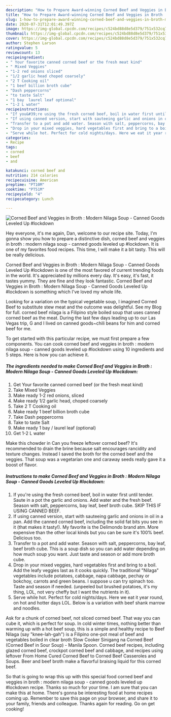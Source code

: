 ```yaml
---
description: "How to Prepare Award-winning Corned Beef and Veggies in Broth : Modern Nilaga Soup - Canned Goods Leveled Up #lockdown"
title: "How to Prepare Award-winning Corned Beef and Veggies in Broth : Modern Nilaga Soup - Canned Goods Leveled Up #lockdown"
slug: 1-how-to-prepare-award-winning-corned-beef-and-veggies-in-broth-modern-nilaga-soup-canned-goods-leveled-up-lockdown
date: 2020-07-31T12:01:49.397Z
image: https://img-global.cpcdn.com/recipes/c524bd88d8e5d379/751x532cq70/corned-beef-and-veggies-in-broth-modern-nilaga-soup-canned-goods-leveled-up-lockdown-recipe-main-photo.jpg
thumbnail: https://img-global.cpcdn.com/recipes/c524bd88d8e5d379/751x532cq70/corned-beef-and-veggies-in-broth-modern-nilaga-soup-canned-goods-leveled-up-lockdown-recipe-main-photo.jpg
cover: https://img-global.cpcdn.com/recipes/c524bd88d8e5d379/751x532cq70/corned-beef-and-veggies-in-broth-modern-nilaga-soup-canned-goods-leveled-up-lockdown-recipe-main-photo.jpg
author: Stephen Larson
ratingvalue: 5
reviewcount: 13
recipeingredient:
- " Your favorite canned corned beef or the fresh meat kind"
- " Mixed Veggies"
- "1-2 red onions sliced"
- "1/2 garlic head choped coarsely"
- "2 T Cooking oil"
- "1 beef billion broth cube"
- "Dash peppercorns"
- "to taste Salt"
- "1 bay  laurel leaf optional"
- "1-2 L water"
recipeinstructions:
- "If you&#39;re using the fresh corned beef, boil in water first until tender. Saute in a pot the garlic and onions. Add water and the fresh beef. Season with salt, peppercorns, bay leaf, beef broth cube. SKIP THIS IF USING CANNED BEEF."
- "If using canned version, start with sauteeing garlic and onions in oil in a pan. Add the canned corned beef, including the solid fat bits you see in it (that makes it tasty!). My favorite is the Delimondo brand atm. More expensive than the other local kinds but you can be sure it&#39;s 100% beef. Delicious too."
- "Transfer to a pot and add water. Season with salt, peppercorns, bay leaf, beef broth cube. This is a soup dish so you can add water depending on how much soup you want. Just taste and season or add more broth cube."
- "Drop in your mixed veggies, hard vegetables first and bring to a boil. Add the leafy veggies last as it cooks quickly. The traditional &#34;Nilaga&#34; vegetables include potatoes, cabbage, napa cabbage, pechay or bokchoy, carrots and green beans. I suppose u can try spinach too. Taste and season if needed. (unpeeled but brushed potatoes, it&#39;s my thing, LOL, not very cheffy but I want the nutrients in it)."
- "Serve while hot. Perfect for cold nights/days. Here we eat it year round, on hot and hotter days LOL. Below is a variation with beef shank marrow and noodles."
categories:
- Recipe
tags:
- corned
- beef
- and

katakunci: corned beef and 
nutrition: 214 calories
recipecuisine: American
preptime: "PT10M"
cooktime: "PT51M"
recipeyield: "4"
recipecategory: Lunch

---
```



![Corned Beef and Veggies in Broth : Modern Nilaga Soup - Canned Goods Leveled Up #lockdown](https://img-global.cpcdn.com/recipes/c524bd88d8e5d379/751x532cq70/corned-beef-and-veggies-in-broth-modern-nilaga-soup-canned-goods-leveled-up-lockdown-recipe-main-photo.jpg)

Hey everyone, it's me again, Dan, welcome to our recipe site. Today, I'm gonna show you how to prepare a distinctive dish, corned beef and veggies in broth : modern nilaga soup - canned goods leveled up #lockdown. It is one of my favorites food recipes. This time, I will make it a bit tasty. This will be really delicious.

Corned Beef and Veggies in Broth : Modern Nilaga Soup - Canned Goods Leveled Up #lockdown is one of the most favored of current trending foods in the world. It's appreciated by millions every day. It's easy, it's fast, it tastes yummy. They are fine and they look fantastic. Corned Beef and Veggies in Broth : Modern Nilaga Soup - Canned Goods Leveled Up #lockdown is something which I've loved my whole life.

Looking for a variation on the typical vegetable soup, I imagined Corned Beef to substitute stew meat and the outcome was delightful. See my Blog for full. corned beef nilaga is a Filipino style boiled soup that uses canned corned beef as the meat. During the last few days leading up to our Las Vegas trip, G and I lived on canned goods~chili beans for him and corned beef for me.


To get started with this particular recipe, we must first prepare a few components. You can cook corned beef and veggies in broth : modern nilaga soup - canned goods leveled up #lockdown using 10 ingredients and 5 steps. Here is how you can achieve it.

<!--inarticleads1-->

##### The ingredients needed to make Corned Beef and Veggies in Broth : Modern Nilaga Soup - Canned Goods Leveled Up #lockdown:

1. Get  Your favorite canned corned beef (or the fresh meat kind)
1. Take  Mixed Veggies
1. Make ready 1-2 red onions, sliced
1. Make ready 1/2 garlic head, choped coarsely
1. Take 2 T Cooking oil
1. Make ready 1 beef billion broth cube
1. Take Dash peppercorns
1. Take to taste Salt
1. Make ready 1 bay / laurel leaf (optional)
1. Get 1-2 L water


Make this chowder in Can you freeze leftover corned beef? It&#39;s recommended to drain the brine because salt encourages rancidity and texture changes. Instead I saved the broth for the corned beef and the veggies. That soup was a vegetarian one and caraway seeds really gave it a boost of flavor. 

<!--inarticleads2-->

##### Instructions to make Corned Beef and Veggies in Broth : Modern Nilaga Soup - Canned Goods Leveled Up #lockdown:

1. If you&#39;re using the fresh corned beef, boil in water first until tender. Saute in a pot the garlic and onions. Add water and the fresh beef. Season with salt, peppercorns, bay leaf, beef broth cube. SKIP THIS IF USING CANNED BEEF.
1. If using canned version, start with sauteeing garlic and onions in oil in a pan. Add the canned corned beef, including the solid fat bits you see in it (that makes it tasty!). My favorite is the Delimondo brand atm. More expensive than the other local kinds but you can be sure it&#39;s 100% beef. Delicious too.
1. Transfer to a pot and add water. Season with salt, peppercorns, bay leaf, beef broth cube. This is a soup dish so you can add water depending on how much soup you want. Just taste and season or add more broth cube.
1. Drop in your mixed veggies, hard vegetables first and bring to a boil. Add the leafy veggies last as it cooks quickly. The traditional &#34;Nilaga&#34; vegetables include potatoes, cabbage, napa cabbage, pechay or bokchoy, carrots and green beans. I suppose u can try spinach too. Taste and season if needed. (unpeeled but brushed potatoes, it&#39;s my thing, LOL, not very cheffy but I want the nutrients in it).
1. Serve while hot. Perfect for cold nights/days. Here we eat it year round, on hot and hotter days LOL. Below is a variation with beef shank marrow and noodles.


Ask for a chunk of corned beef, not sliced corned beef. That way you can cube it, which is perfect for soup. In cold winter times, nothing better than warming up with a hot beef soup, this is a simple and healthy recipe to Beef Nilaga (say &#34;knee-lah-gah&#34;) is a Filipino one-pot meal of beef and vegetables boiled in clear broth Slow Cooker Sinigang na Corned Beef (Corned Beef in Sour Soup) - Manila Spoon. Corned beef recipes, including glazed corned beef, crockpot corned beef and cabbage, and recipes using leftover From Home Cured Corned Beef to Corned Beef Casseroles and Soups. Beer and beef broth make a flavorful braising liquid for this corned beef. 

So that is going to wrap this up with this special food corned beef and veggies in broth : modern nilaga soup - canned goods leveled up #lockdown recipe. Thanks so much for your time. I am sure that you can make this at home. There's gonna be interesting food at home recipes coming up. Remember to save this page on your browser, and share it to your family, friends and colleague. Thanks again for reading. Go on get cooking!
